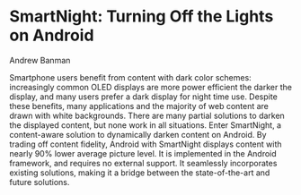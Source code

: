 # SmartNight: Turning Off the Lights on Android

Andrew Banman

Smartphone users benefit from content with dark color schemes: increasingly common OLED displays are more power efficient the darker the display, and many users prefer a dark display for night time use. Despite these benefits, many applications and the majority of web content are drawn with white backgrounds. There are many partial solutions to darken the displayed content, but none work in all situations. Enter SmartNight, a content-aware solution to dynamically darken content on Android. By trading off content fidelity, Android with SmartNight displays content with nearly 90% lower average picture level. It is implemented in the Android framework, and requires no external support. It seamlessly incorporates existing solutions, making it a bridge between the state-of-the-art and future solutions.
